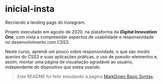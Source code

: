# inicial-insta
Recriando a landing page do Instagram.

Projeto executado em agosto de 2020, na plataforma da __*Digital Innovation One*__, com vista a compreender aspectos de usabilidade e responsividade no desenvolvimento com CSS3.

Neste curso, aprendi um pouco sobre responsividade, o que são *media queries* do CSS3 e suas aplicações práticas, o uso de pseudo-elementos e, assim, montar uma página de visualiação agradável ao usuário, independente do dispositivo que estea usando.


> Este README foi feito estudando a página [MarkDown Basic Syntax](https://www.markdownguide.org/basic-syntax/).